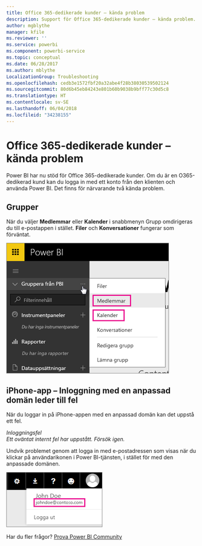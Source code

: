```yaml
---
title: Office 365-dedikerade kunder – kända problem
description: Support för Office 365-dedikerade kunder – kända problem. I det här avsnittet beskrivs problem som är specifika för en Office 365-dedikerad kund. Detta innefattar begränsningar i gruppfunktionen samt iPhone-appen med anpassade domäner.
author: mgblythe
manager: kfile
ms.reviewer: ''
ms.service: powerbi
ms.component: powerbi-service
ms.topic: conceptual
ms.date: 06/28/2017
ms.author: mblythe
LocalizationGroup: Troubleshooting
ms.openlocfilehash: cedb3e1572fbf20a32abe4f28b38030539502124
ms.sourcegitcommit: 80d6b45eb84243e801b60b9038b9bff77c30d5c8
ms.translationtype: HT
ms.contentlocale: sv-SE
ms.lasthandoff: 06/04/2018
ms.locfileid: "34238155"
---
```

# <a name="office-365-dedicated-customers---known-issues"></a>Office 365-dedikerade kunder – kända problem
Power BI har nu stöd för Office 365-dedikerade kunder.  Om du är en O365-dedikerad kund kan du logga in med ett konto från den klienten och använda Power BI. Det finns för närvarande två kända problem.

## <a name="groups"></a>Grupper
När du väljer **Medlemmar** eller **Kalender** i snabbmenyn Grupp omdirigeras du till e-postappen i stället.  **Filer** och **Konversationer** fungerar som förväntat.

![](media/service-admin-office-365-dedicated-known-issues/group-menu.png)

## <a name="iphone-app---sign-in-with-vanity-domain-leads-to-error"></a>iPhone-app – Inloggning med en anpassad domän leder till fel
När du loggar in på iPhone-appen med en anpassad domän kan det uppstå ett fel.

*Inloggningsfel*  
*Ett oväntat internt fel har uppstått. Försök igen.*

Undvik problemet genom att logga in med e-postadressen som visas när du klickar på användarikonen i Power BI-tjänsten, i stället för med den anpassade domänen.

![](media/service-admin-office-365-dedicated-known-issues/sign-in-address.png)

Har du fler frågor? [Prova Power BI Community](http://community.powerbi.com/)

